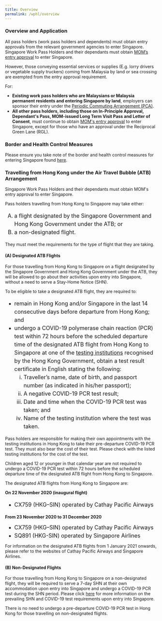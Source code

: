 ```yaml
---
title: Overview 
permalink: /wphl/overview
---
```


### Overview and Application

All pass holders (work pass holders and dependents) must obtain entry approvals from the relevant government agencies to enter Singapore. Singapore Work Pass Holders and their dependants must obtain [MOM’s entry approval](https://www.mom.gov.sg/covid-19/requirements-to-bring-pass-holders-into-singapore) to enter Singapore.

However, those conveying essential services or supplies (E.g. lorry drivers or vegetable supply truckers) coming from Malaysia by land or sea crossing are exempted from the entry approval requirement.

For: 
- **Existing work pass holders who are Malaysians or Malaysia permanent residents and entering Singapore by land**, employers can sponsor their entry under the [Periodic Commuting Arrangement (PCA)](/pca/overview).
- **All other pass holders, including those on In-Principle Approval, Dependant's Pass, MOM-issued Long Term Visit Pass and Letter of Consent**, must continue to obtain <a href="https://www.mom.gov.sg/covid-19/requirements-to-bring-pass-holders-into-singapore" target="_blank"> MOM's entry approval</a> to enter Singapore, except for those who have an approval under the Reciprocal Green Lane (RGL). 

### Border and Health Control Measures

Please ensure you take note of the border and health control measures for entering Singapore found [here](/health).

### Travelling from Hong Kong under the Air Travel Bubble (ATB) Arrangement

Singapore Work Pass Holders and their dependants must obtain MOM's entry approval to enter Singapore. 

Pass holders travelling from Hong Kong to Singapore may take either:
<ol style="font-size:18px; list-style-type:upper-alpha;"> 
  <li style="font-size:18px; line-height:1.5;">a flight designated by the Singapore Government and Hong Kong Government under the ATB; or
</li>
  <li style="font-size:18px; line-height:1.5;">a non-designated flight.</li>
  </ol>

They must meet the requirements for the type of flight that they are taking.

#### (A) Designated ATB Flights

For those travelling from Hong Kong to Singapore on a flight designated by the Singapore Government and Hong Kong Government under the ATB, they will be allowed to go about their activities upon entry into Singapore, without a need to serve a Stay-Home Notice (SHN).

To be eligible to take a designated ATB flight, they are required to:
<ol style="font-size:18px; list-style-type:disc;"> 
  <li style="font-size:18px; line-height:1.5;">remain in Hong Kong and/or Singapore in the last 14 consecutive days before departure from Hong Kong; and </li>
  <li style="font-size:18px; line-height:1.5;">undergo a COVID-19 polymerase chain reaction (PCR) test within 72 hours before the scheduled departure time of the designated ATB flight from Hong Kong to Singapore at one of the <a href="https://www.coronavirus.gov.hk/pdf/List_of_recognised_laboratories.pdf">testing institutions</a> recognised by the Hong Kong Government, obtain a test result certificate in English stating the following:
  <ol style="font-size:18px; list-style-type:lower-roman;"> 
  <li style="font-size:18px; line-height:1.5;">Traveller’s name, date of birth, and passport number (as indicated in his/her passport);</li>
    <li style="font-size:18px; line-height:1.5;">A negative COVID-19 PCR test result;</li>
    <li style="font-size:18px; line-height:1.5;">Date and time when the COVID-19 PCR test was taken; and</li>
    <li style="font-size:18px; line-height:1.5;">Name of the testing institution where the test was taken.</li>
    </ol>
  </li>
  </ol>

Pass holders are responsible for making their own appointments with the testing institutions in Hong Kong to take their pre-departure COVID-19 PCR test. They must also bear the cost of their test. Please check with the listed testing institutions for the cost of the test.

Children aged 12 or younger in that calendar year are not required to undergo a COVID-19 PCR test within 72 hours before the scheduled departure time of the designated ATB flight from Hong Kong to Singapore.

The designated ATB flights from Hong Kong to Singapore are:

**On 22 November 2020 (inaugural flight)**
<ol style="font-size:18px; list-style-type:disc;"> 
  <li style="font-size:18px; line-height:1.5;">CX759 (HKG–SIN) operated by Cathay Pacific Airways</li>
  </ol>

**From 23 November 2020 to 31 December 2020**
<ol style="font-size:18px; list-style-type:disc;"> 
  <li style="font-size:18px; line-height:1.0;">CX759 (HKG–SIN) operated by Cathay Pacific Airways</li>
    <li style="font-size:18px; margin-top:-10px; line-height:0.8;">SQ891 (HKG-SIN) operated by Singapore Airlines</li>
  </ol>

For information on the designated ATB flights from 1 January 2021 onwards, please refer to the websites of Cathay Pacific Airways and Singapore Airlines.

#### (B) Non-Designated Flights

For those travelling from Hong Kong to Singapore on a non-designated flight, they will be required to serve a 7-day SHN at their own accommodation upon entry into Singapore and undergo a COVID-19 PCR test during the SHN period.  Please click [here](/health) for more information on the prevailing SHN and COVID-19 test requirements upon entry into Singapore.

There is no need to undergo a pre-departure COVID-19 PCR test in Hong Kong for those travelling on non-designated flights.


